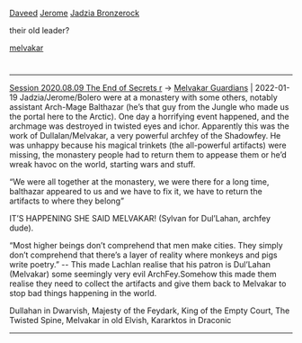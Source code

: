 [Daveed](TheWik-main/people/Daveed.md)
[Jerome](../Jerome.md)
[Jadzia Bronzerock](../Jadzia%20Bronzerock.md)

their old leader?

[melvakar](TheWik-main/things/melvakar.md)

#
---

[Session 2020.08.09 The End of Secrets r](../../sessions/notes_matteo_brianedit/Session%202020.08.09%20The%20End%20of%20Secrets%20r.md) -> [Melvakar Guardians](TheWik-main/people/Factions/Melvakar%20Guardians.md) | 2022-01-19
Jadzia/Jerome/Bolero were at a monastery with some others, notably assistant Arch-Mage Balthazar (he’s that guy from the Jungle who made us the portal here to the Arctic). One day a horrifying event happened, and the archmage was destroyed in twisted eyes and ichor. Apparently this was the work of Dullalan/Melvakar, a very powerful archfey of the Shadowfey. He was unhappy because his magical trinkets (the all-powerful artifacts) were missing, the monastery people had to return them to appease them or he’d wreak havoc on the world, starting wars and stuff.

“We were all together at the monastery, we were there for a long time, balthazar appeared to us and we have to fix it, we have to return the artifacts to where they belong”

IT’S HAPPENING SHE SAID MELVAKAR! (Sylvan for Dul’Lahan, archfey dude).

“Most higher beings don’t comprehend that men make cities. They simply don’t comprehend that there’s a layer of reality where monkeys and pigs write poetry.” -- This made Lachlan realise that his patron is Dul’Lahan (Melvakar) some seemingly very evil ArchFey.Somehow this made them realise they need to collect the artifacts and give them back to Melvakar to stop bad things happening in the world.

  

Dullahan in Dwarvish, Majesty of the Feydark, King of the Empty Court, The Twisted Spine, Melvakar in old Elvish, Kararktos in Draconic

---
